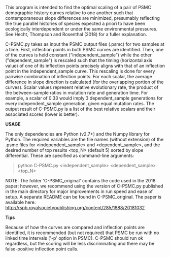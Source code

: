 This program is intended to find the optimal scaling of a pair of PSMC demographic history curves relative to one another such that contemporaneous slope differences are minimized, presumably reflecting the true parallel histories of species expected a priori to have been ecologically interdependent or under the same environmental pressures. See Hecht, Thompson and Rosenthal (2018) for a fuller explanation. 

C-PSMC.py takes as input the PSMC output files (.psmc) for two samples at a time. First, inflection points in both PSMC curves are identified. Then, one of the curves is held constant (“independent_sample”) while the other ("dependent_sample") is rescaled such that the timing (horizontal axis value) of one of its inflection points precisely aligns with that of an inflection point in the independent_sample curve. This rescaling is done for every pairwise combination of inflection points. For each scalar, the average difference in slope direction is calculated (for the overlapping portion of the curves). Scalar values represent relative evolutionary rate, the product of the between-sample ratios in mutation rate and generation time. For example, a scalar of 0.33 would imply 3 dependent_sample generations for every independent_sample generation, given equal mutation rates. The output result of C-PSMC.py is a list of the best relative scalars and their associated scores (lower is better).


**USAGE**

The only dependencies are Python (v2.7+) and the Numpy library for Python. The required variables are the file names (without extension) of the .psmc files for <independent_sample> and <dependent_sample>, and the desired number of top results <top_N> (default 5) sorted by slope differential. These are specified as command-line arguments:

> python C-PSMC.py <independent_sample> <dependent_sample> <top_N>




NOTE: The folder 'C-PSMC_original' contains the code used in the 2018 paper; however, we recommend using the version of C-PSMC.py published in the main directory for major improvements in run speed and ease of setup. A separate README can be found in C-PSMC_original. The paper is available here: http://rspb.royalsocietypublishing.org/content/285/1888/20181032


**Tips**

Because of how the curves are compared and inflection points are identified, it is recommended (but not required) that PSMC be run with no linked time intervals ('-p' option in PSMC). C-PSMC should run ok regardless, but the scoring will be less discriminating and there may be false-positive inflection point calls.




